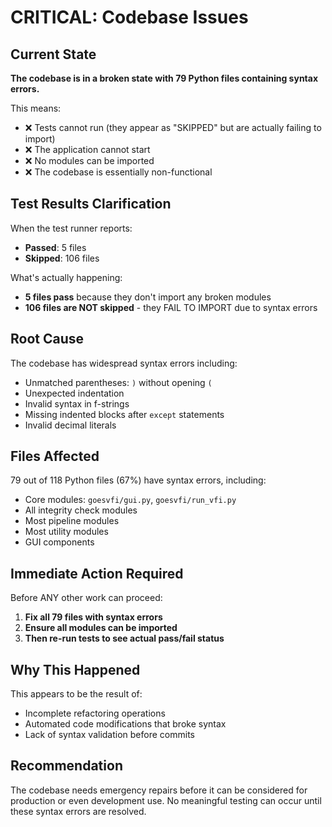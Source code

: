# CRITICAL: Codebase Issues

## Current State

**The codebase is in a broken state with 79 Python files containing syntax errors.**

This means:
- ❌ Tests cannot run (they appear as "SKIPPED" but are actually failing to import)
- ❌ The application cannot start
- ❌ No modules can be imported
- ❌ The codebase is essentially non-functional

## Test Results Clarification

When the test runner reports:
- **Passed**: 5 files
- **Skipped**: 106 files

What's actually happening:
- **5 files pass** because they don't import any broken modules
- **106 files are NOT skipped** - they FAIL TO IMPORT due to syntax errors

## Root Cause

The codebase has widespread syntax errors including:
- Unmatched parentheses: `)` without opening `(`
- Unexpected indentation
- Invalid syntax in f-strings
- Missing indented blocks after `except` statements
- Invalid decimal literals

## Files Affected

79 out of 118 Python files (67%) have syntax errors, including:
- Core modules: `goesvfi/gui.py`, `goesvfi/run_vfi.py`
- All integrity check modules
- Most pipeline modules
- Most utility modules
- GUI components

## Immediate Action Required

Before ANY other work can proceed:
1. **Fix all 79 files with syntax errors**
2. **Ensure all modules can be imported**
3. **Then re-run tests to see actual pass/fail status**

## Why This Happened

This appears to be the result of:
- Incomplete refactoring operations
- Automated code modifications that broke syntax
- Lack of syntax validation before commits

## Recommendation

The codebase needs emergency repairs before it can be considered for production or even development use. No meaningful testing can occur until these syntax errors are resolved.

